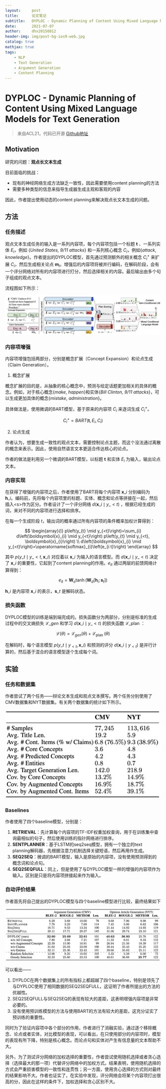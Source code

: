 ```yaml
---
layout:     post
title:      论文笔记
subtitle:   DYPLOC - Dynamic Planning of Content Using Mixed Language Models for Text Generation
date:       2021-07-07
author:     dhx20150812
header-img: img/post-bg-ios9-web.jpg
catalog: true
mathjax: true
tags:
    - NLP
    - Text Generation
    - Argument Generation
    - Content Planning
---
```


# DYPLOC - Dynamic Planning of Content Using Mixed Language Models for Text Generation

> 来自ACL21，代码已开源 [Github地址](https://github.com/XinyuHua/dyploc-acl2021)

## Motivation

研究的问题：**观点长文本生成**

目前面临的挑战：

- 现有的神经网络生成方法缺乏一致性，因此需要使用content planning的方法
- 需要多种类型的信息来指导生成器生成主观和客观的内容

因此，作者提出使用动态的content planning来解决观点长文本生成的问题。

## 方法

### 任务描述

观点文本生成任务的输入是一系列内容项，每个内容项包括一个标题 $\boldsymbol{t}$ 、一系列实体 $E_i$，例如 {*United States, 9/11 attacks*} 和一系列核心概念 $C_i$，例如{*attack*, *knowledge*}。作者提出的DYPLOC模型，首先通过预测额外的相关概念 $C_{i}^{+}$ 来扩展 $C_i$，然后生成相关论点 $\boldsymbol{m}_i$。增强后的内容项将被并行编码，在解码阶段，会有一个评分网络对所有的内容项进行打分，然后选择相关的内容。最后输出由多个句子组成的观点文本。

流程图如下所示：

![image-20210707165213849](https://raw.githubusercontent.com/dhx20150812/my-photo/main/image-20210707165213849.png)

### 内容项增强

内容项增强包括两部分，分别是概念扩展（Concept Expansion）和论点生成（Claim Generation）。

1. 概念扩展

概念扩展的目的是，从抽象的核心概念中，预测与给定话题更加相关的具体的概念。例如，对于核心概念{*make*, *happen*}和实体{*Bill Clinton, 9/11 attacks*}，可以生成更加具体的概念{*mistake*, *administration*}。

具体做法是，使用微调的BART模型，基于原来的内容项 $C_i$ 来逐词生成 $C_{i}^{+}$。

$$
C_{i}^{+}=BART\left(\boldsymbol{t}, E_{i}, C_{i}\right)
$$

2. 论点生成

作者认为，想要生成一致性的观点文本，需要控制论点主题，而这个没法通过离散的概念来表示。因此，使用自然语言文本更适合传达核心的论点。

作者的做法是利用另一个微调的BART模型，以标题 $\boldsymbol{t}$ 和实体 $E_i$ 为输入，输出论点文本。

### 内容实现

在获得了增强的内容项之后，作者使用了BART将每个内容项 $\boldsymbol{x}\_{i}$ 分别编码为 $\boldsymbol{h}\_{i}$。编码前，先将每个内容项里的标题、实体、概念和论点等拼接在一起，然后插入\<s\>作为区分。作者设计了一个评分网络 $d\left(\boldsymbol{x}\_{i} \mid y\_{<t}\right)$ ，根据已经生成的词，来对不同的内容项进行选择和排序。

在每一个生成阶段 $t$，输出词的概率通过所有内容项的条件概率加权计算得到：

$$
\begin{array}{l}
p\left(y_{t} \mid y_{<t}\right)=\sum_{i} d\left(\boldsymbol{x}_{i} \mid y_{<t}\right) p\left(y_{t} \mid y_{<t}, \boldsymbol{x}_{i}\right) \\
d\left(\boldsymbol{x}_{i} \mid y_{<t}\right)=\operatorname{softmax}_{i}\left(e_{i t}\right)
\end{array}
$$

其中 $p\left(y\_{t} \mid y\_{<t}, \boldsymbol{x}\_{i}\right)$ 对应着以 $\boldsymbol{x}\_{i}$ 为输入的语言模型。而 $d\left(\boldsymbol{x}\_{i} \mid y\_{<t}\right)$ 决定了 $\boldsymbol{x}\_{i}$ 的重要性，它起到了content planning的作用。$e_{i t}$ 通过两层的前馈网络计算得到：

$$
e_{i t}=\boldsymbol{W}_{o} \tanh \left(\boldsymbol{W}_{d}\left[\boldsymbol{h}_{i} ; \boldsymbol{s}_{t}\right]\right)
$$

$\boldsymbol{h}\_{i}$ 是内容项 $\boldsymbol{x}\_{i}$ 的表示，$\boldsymbol{s}\_{t}$ 是解码状态。

### 损失函数

DYPLOC模型的训练是端到端完成的。损失函数分为两部分，分别是标准的生成过程中的交叉熵损失 $\mathcal{L}\_{g e n}$ 和学习 $d\left(\boldsymbol{x}\_{i} \mid y\_{<t}\right)$ 的损失函数 $\mathcal{L}\_{\text {plan }}$：

$$
\mathcal{L}(\theta)=\mathcal{L}_{g e n}(\theta)+\mathcal{L}_{\text {plan }}(\theta)
$$

在解码时，每个语言模型 $p\left(y\_{t} \mid y_{<t}, \boldsymbol{x}\_{i}\right)$ 和预测的评分 $d\left(\boldsymbol{x}\_{i} \mid y_{<t}\right)$ 是并行计算的，然后基于混合的语言模型逐个生成每个词。



## 实验

### 任务和数据集

作者尝试了两个任务——辩论文本生成和观点文本撰写。两个任务分别使用了CMV数据集和NYT数据集。有关两个数据集的统计如下所示。

<img src="https://raw.githubusercontent.com/dhx20150812/my-photo/main/image-20210707192727107.png" alt="image-20210707192727107" style="zoom:50%;" />

### Baselines

作者使用了四个baseline模型，分别是：

1. **RETRIEVAL**：先计算每个内容项的TF-IDF权重加权查询，用于在训练集中查询最相似的句子，然后使用训练的指针网络进行排序。
2. **SENTPLANNER**：基于LSTM的seq2seq模型，拥有一个独立的text planning解码器，先根据注意力机制选择关键短语，然后再用作生成。
3. **SEQ2SEQ**：微调的BART模型，输入是原始的内容项，没有使用预测得到的概念词和论点句。
4. **SEQ2SEQFULL**：同上，但是使用了与DYPLOC模型一样的增强的内容项作为输入。区别是只是将内容项拼接起来作为输入。

### 自动评价结果

作者首先将自己提出的DYPLOC模型与四个baseline模型进行比较，最终结果如下

![image-20210707200759074](https://raw.githubusercontent.com/dhx20150812/my-photo/main/image-20210707200759074.png)

可以看出——

1. DYPLOC在两个数据集上的所有指标上都超越了四个baseline，特别是领先了与DYPLOC使用了相同数据的SEQ2SEQFULL，这证明了作者所提出的方法的优越性。
2. SEQ2SEQFULL与SEQ2SEQ的表现有较大的差距，这表明增强内容项是非常必要的。
3. 没有使用预训练模型的方法与使用BART的方法有较大的差距，这充分证实了预训练的重要性。

同时为了验证内容项中各个部分的作用，作者进行了消融实验，通过逐个移除概念、论点或者实体，对比模型的表现，可以看出，在只使用部分的内容项时，模型的表现有所下降，特别是核心概念。而论点句和实体对产生有信息量的文本帮助不大。

另外，为了测试评分网络的加权选择的重要性，作者尝试使用随机选择或者贪心选择（选择最大的那一项）代替评分网络中的加权方式。结果表明，使用随机选择的方式会严重损害模型的一致性和连贯性；另一方面，使用贪心选择的方式则对最终的结果影响不大。作者也证实了，在实验中发现，评分网络会将某个内容项打出很高的分，因此在这样的条件下，加权选择和贪心区别不大。


